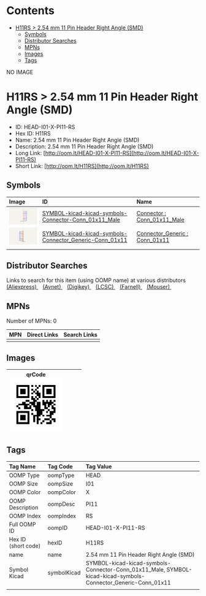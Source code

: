 



Contents
========

* [H11RS > 2.54 mm 11 Pin Header Right Angle (SMD)](#h11rs--254-mm-11-pin-header-right-angle-smd)
	* [Symbols](#symbols)
	* [Distributor Searches](#distributor-searches)
	* [MPNs](#mpns)
	* [Images](#images)
	* [Tags](#tags)
  
NO IMAGE  
# H11RS > 2.54 mm 11 Pin Header Right Angle (SMD)

- ID: HEAD-I01-X-PI11-RS
- Hex ID: H11RS
- Name: 2.54 mm 11 Pin Header Right Angle (SMD)
- Description: 2.54 mm 11 Pin Header Right Angle (SMD)
- Long Link: [http://oom.lt/HEAD-I01-X-PI11-RS](http://oom.lt/HEAD-I01-X-PI11-RS)
- Short Link: [http://oom.lt/H11RS](http://oom.lt/H11RS)

## Symbols
  

|Image|ID|Name|
| :--- | :--- | :--- |
|[![](https://raw.githubusercontent.com/oomlout/oomlout_OOMP_eda_V2/main/SYMBOL/kicad/kicad-symbols/Connector/Conn_01x11_Male/image_140.png)](https://github.com/oomlout/oomlout_OOMP_eda_V2/tree/main/SYMBOL/kicad/kicad-symbols/Connector/Conn_01x11_Male/)|[SYMBOL-kicad-kicad-symbols-Connector-Conn_01x11_Male](https://github.com/oomlout/oomlout_OOMP_eda_V2/tree/main/SYMBOL/kicad/kicad-symbols/Connector/Conn_01x11_Male/)|[Connector : Conn_01x11_Male](https://github.com/oomlout/oomlout_OOMP_eda_V2/tree/main/SYMBOL/kicad/kicad-symbols/Connector/Conn_01x11_Male/)|
|[![](https://raw.githubusercontent.com/oomlout/oomlout_OOMP_eda_V2/main/SYMBOL/kicad/kicad-symbols/Connector_Generic/Conn_01x11/image_140.png)](https://github.com/oomlout/oomlout_OOMP_eda_V2/tree/main/SYMBOL/kicad/kicad-symbols/Connector_Generic/Conn_01x11/)|[SYMBOL-kicad-kicad-symbols-Connector_Generic-Conn_01x11](https://github.com/oomlout/oomlout_OOMP_eda_V2/tree/main/SYMBOL/kicad/kicad-symbols/Connector_Generic/Conn_01x11/)|[Connector_Generic : Conn_01x11](https://github.com/oomlout/oomlout_OOMP_eda_V2/tree/main/SYMBOL/kicad/kicad-symbols/Connector_Generic/Conn_01x11/)|
||||

## Distributor Searches
  
Links to search for this item (using OOMP name) at various distributors  
[(Aliexpress) ](https://www.aliexpress.com/wholesale?SearchText=11172.54+mm+11+Pin+Header+Right+Angle+SMD)&nbsp;&nbsp;&nbsp;[(Avnet) ](https://www.avnet.com/shop/us/search/2.54+mm+11+Pin+Header+Right+Angle+SMD)&nbsp;&nbsp;&nbsp;[(Digikey) ](https://www.digikey.co.uk/en/products/result?s=2.54+mm+11+Pin+Header+Right+Angle+SMD)&nbsp;&nbsp;&nbsp;[(LCSC) ](https://www.lcsc.com/search?q=2.54+mm+11+Pin+Header+Right+Angle+SMD)&nbsp;&nbsp;&nbsp;[(Farnell) ](https://uk.farnell.com/search?st=2.54+mm+11+Pin+Header+Right+Angle+SMD)&nbsp;&nbsp;&nbsp;[(Mouser) ](https://www.mouser.com/c/?q=2.54+mm+11+Pin+Header+Right+Angle+SMD)&nbsp;&nbsp;&nbsp;
## MPNs
  
Number of MPNs: 0  

|MPN|Direct Links|Search Links|
| :--- | :--- | :--- |
||||

## Images
  

|qrCode<br>[![](https://raw.githubusercontent.com/oomlout/oomlout_OOMP_parts_V2/main/HEAD/I01/X/PI11/RS/qrCode_140.png)](https://github.com/oomlout/oomlout_OOMP_parts_V2/tree/main/HEAD/I01/X/PI11/RS/qrCode.png)||||
| :---: | :---: | :---: | :---: |

## Tags
  

|Tag Name|Tag Code|Tag Value|
| :--- | :--- | :--- |
|OOMP Type|oompType|HEAD|
|OOMP Size|oompSize|I01|
|OOMP Color|oompColor|X|
|OOMP Description|oompDesc|PI11|
|OOMP Index|oompIndex|RS|
|Full OOMP ID|oompID|HEAD-I01-X-PI11-RS|
|Hex ID (short code)|hexID|H11RS|
|name|name|2.54 mm 11 Pin Header Right Angle (SMD)|
|Symbol Kicad|symbolKicad|SYMBOL-kicad-kicad-symbols-Connector-Conn_01x11_Male, SYMBOL-kicad-kicad-symbols-Connector_Generic-Conn_01x11|
||||
